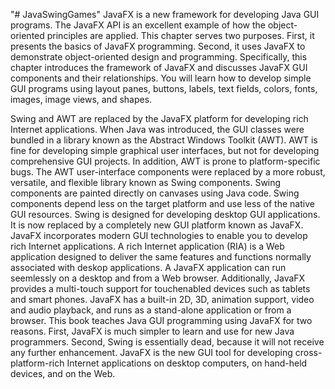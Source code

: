 "# JavaSwingGames" 
JavaFX is a new framework for developing Java GUI programs. The JavaFX API is an
excellent example of how the object-oriented principles are applied. This chapter serves two
purposes. First, it presents the basics of JavaFX programming. Second, it uses JavaFX to
demonstrate object-oriented design and programming. Specifically, this chapter introduces
the framework of JavaFX and discusses JavaFX GUI components and their relationships. You
will learn how to develop simple GUI programs using layout panes, buttons, labels, text fields,
colors, fonts, images, image views, and shapes.

Swing and AWT are replaced by the JavaFX platform for developing rich Internet
applications.
When Java was introduced, the GUI classes were bundled in a library known as the Abstract
Windows Toolkit (AWT). AWT is fine for developing simple graphical user interfaces, but not
for developing comprehensive GUI projects. In addition, AWT is prone to platform-specific
bugs. The AWT user-interface components were replaced by a more robust, versatile, and flexible
library known as Swing components. Swing components are painted directly on canvases
using Java code. Swing components depend less on the target platform and use less of the
native GUI resources. Swing is designed for developing desktop GUI applications. It is now
replaced by a completely new GUI platform known as JavaFX. JavaFX incorporates modern
GUI technologies to enable you to develop rich Internet applications. A rich Internet application
(RIA) is a Web application designed to deliver the same features and functions normally
associated with deskop applications. A JavaFX application can run seemlessly on a desktop
and from a Web browser. Additionally, JavaFX provides a multi-touch support for touchenabled
devices such as tablets and smart phones. JavaFX has a built-in 2D, 3D, animation
support, video and audio playback, and runs as a stand-alone application or from a browser.
This book teaches Java GUI programming using JavaFX for two reasons. First, JavaFX is
much simpler to learn and use for new Java programmers. Second, Swing is essentially dead,
because it will not receive any further enhancement. JavaFX is the new GUI tool for developing
cross-platform-rich Internet applications on desktop computers, on hand-held devices, and
on the Web.

